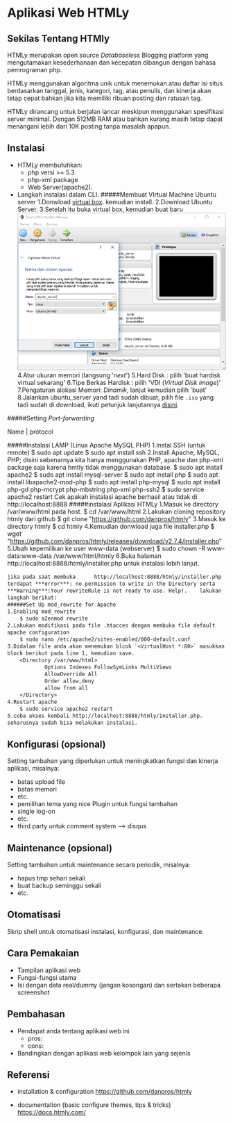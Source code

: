 # Aplikasi Web HTMLy


## Sekilas Tentang HTMly

HTMLy merupakan open source *Databaseless* Blogging platform yang mengutamakan kesederhanaan dan kecepatan dibangun dengan bahasa pemrograman php.

HTMLy menggunakan algoritma unik untuk menemukan atau daftar isi situs berdasarkan tanggal, jenis, kategori, tag, atau penulis, dan kinerja akan tetap cepat bahkan jika kita memiliki ribuan posting dan ratusan tag.

HTMLy dirancang untuk berjalan lancar meskipun menggunakan spesifikasi server minimal. Dengan 512MB RAM atau bahkan kurang masih tetap dapat menangani lebih dari 10K posting tanpa masalah apapun.


## Instalasi

- HTMLy membutuhkan:
	- php versi >= 5.3
	- php-xml package
	- Web Server(apache2).
- Langkah instalasi dalam CLI.
#####Membuat VIrtual Machine Ubuntu server 
	1.Donwload [virtual box](https://www.virtualbox.org/wiki/Downloads). kemudian install.
	2.Download Ubuntu Server.
	3.Setelah itu buka virtual box, kemudian buat baru
![new_os](image/new_os.PNG)
	4.Atur ukuran memori (langsung '*next*')
	5.Hard Disk : pilih 'buat hardisk virtual sekarang'
	6.Tipe Berkas Hardisk : pilih 'VDI (*Virtual Disk image*)'
	7.Pengaturan alokasi Memori: *Dinamik*, lanjut kemudian pilih 'buat'
	8.Jalankan  ubuntu_server yand tadi sudah dibuat, pilih file `.iso` yang tadi sudah di download, ikuti petunjuk lanjutannya [disini](http://www.tecmint.com/installation-of-ubuntu-16-04-server-edition/).

#####Setting *Port-forwarding*

Name | protocol


#####Instalasi LAMP (Linux Apache MySQL PHP)
	1.Instal SSH (untuk remote)
		$ sudo apt update
		$ sudo apt install ssh
    2.Install Apache, MySQL, PHP; disini sebenarnya kita hanya menggunakan PHP, apache dan php-xml package saja karena hmtly tidak menggunakan database.
    	$ sudo apt install apache2
		$ sudo apt install mysql-server
		$ sudo apt install php
		$ sudo apt install libapache2-mod-php
		$ sudo apt install php-mysql
		$ sudo apt install php-gd php-mcrypt php-mbstring php-xml php-ssh2
		$ sudo service apache2 restart
Cek apakah instalasi apache berhasil atau tidak di http://localhost:8888
#####instalasi Aplikasi HTMLy
	1.Masuk ke directory /var/www/html pada host.
		$ cd /var/www/html
    2.Lakukan cloning repository htmly dari github
    	$ git clone "https://github.com/danpros/htmly" 
    3.Masuk ke directory htmly
    	$ cd htmly
    4.Kemudian donwload juga file installer.php
    	$ wget "https://github.com/danpros/htmly/releases/download/v2.7.4/installer.php"
    5.Ubah kepemilikan ke user www-data (webserver)
    	$ sudo chown -R www-data:www-data /var/www/html/htmly
    6.Buka halaman http://localhost:8888/htmly/installer.php untuk instalasi lebih lanjut.

	jika pada saat membuka 		http://localhost:8888/htmly/installer.php terdapat ***error***: no permission to write in the Directory serta ***Warning***:Your rewriteRule is not ready to use. Help!. 	lakukan langkah berikut:
	######Set Up mod_rewrite for Apache
	1.Enabling mod_rewrite 
		$ sudo a2enmod rewrite
    2.Lakukan modifikasi pada file .htacces dengan membuka file default apache configuration
    	$ sudo nano /etc/apache2/sites-enabled/000-default.conf
    3.Didalam file anda akan menemukan blcok `<VirtualHost *:80>` masukkan block berikut pada line 1, kemudian save.
    	<Directory /var/www/html>
                Options Indexes FollowSymLinks MultiViews
                AllowOverride All
                Order allow,deny
                allow from all
		</Directory>
    4.Restart apache
    	$ sudo service apache2 restart
    5.coba akses kembali http://localhost:8888/htmly/installer.php. seharusnya sudah bisa melakukan instalasi.
## Konfigurasi (opsional)

Setting tambahan yang diperlukan untuk meningkatkan fungsi dan kinerja aplikasi, misalnya:
- batas upload file
- batas memori
- etc.
- pemilihan tema yang nice
Plugin untuk fungsi tambahan
- single log-on
- etc.
- third party untuk comment system --> disqus

##  Maintenance (opsional)

Setting tambahan untuk maintenance secara periodik, misalnya:
- hapus tmp sehari sekali
- buat backup seminggu sekali
- etc.


## Otomatisasi

Skrip shell untuk otomatisasi instalasi, konfigurasi, dan maintenance.




## Cara Pemakaian

- Tampilan aplikasi web
- Fungsi-fungsi utama
- Isi dengan data real/dummy (jangan kosongan) dan sertakan beberapa screenshot


## Pembahasan

- Pendapat anda tentang aplikasi web ini
	- pros:
	- cons:
- Bandingkan dengan aplikasi web kelompok lain yang sejenis


## Referensi

- installation & configuration 
https://github.com/danpros/htmly

- documentation (basic configure themes, tips & tricks)
https://docs.htmly.com/



